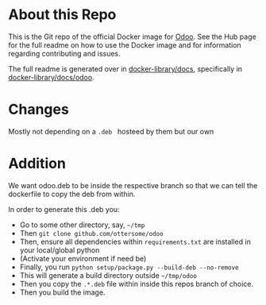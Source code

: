 About this Repo
======

This is the Git repo of the official Docker image for [Odoo](https://registry.hub.docker.com/_/odoo/). See the Hub page for the full readme on how to use the Docker image and for information regarding contributing and issues.

The full readme is generated over in [docker-library/docs](https://github.com/docker-library/docs), specifically in [docker-library/docs/odoo](https://github.com/docker-library/docs/tree/master/odoo).

# Changes

Mostly not depending on a `.deb ` hosteed by them but our own

# Addition
We want odoo.deb to be inside the respective branch so that we can tell the dockerfile to copy the deb from within.

In order to generate this .deb you:
- Go to some other directory, say, `~/tmp`
- Then `git clone github.com/ottersome/odoo`
- Then, ensure all dependencies within `requirements.txt` are installed in your local/global python
- (Activate your environment if need be)
- Finally, you run `python setup/package.py --build-deb --no-remove`
- This will generate a build directory outside `~/tmp/odoo`
- Then you copy the `.*.deb` file within inside this repos branch of choice. 
- Then you build the image.
